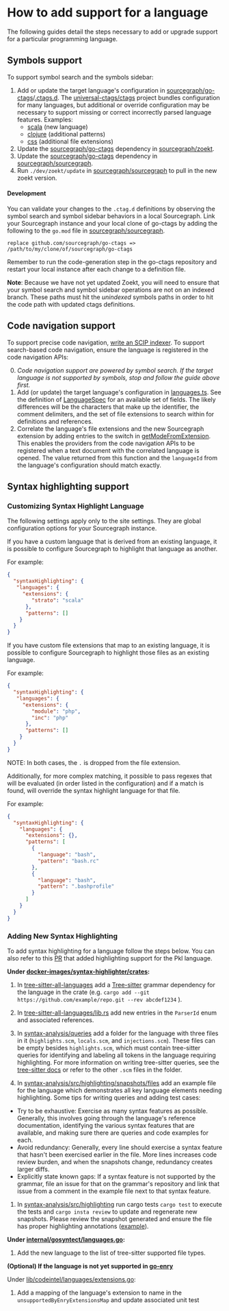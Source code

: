 # How to add support for a language

The following guides detail the steps necessary to add or upgrade support for a particular programming language.

## Symbols support

To support symbol search and the symbols sidebar:

1. Add or update the target language's configuration in [sourcegraph/go-ctags](https://github.com/sourcegraph/go-ctags)/[.ctags.d](https://github.com/sourcegraph/go-ctags/tree/main/ctagsdotd). The [universal-ctags/ctags](https://github.com/universal-ctags/ctags) project bundles configuration for many languages, but additional or override configuration may be necessary to support missing or correct incorrectly parsed language features. Examples:
    - [scala](https://github.com/sourcegraph/go-ctags/blob/main/ctagsdotd/scala.ctags) (new language)
    - [clojure](https://github.com/sourcegraph/go-ctags/blob/main/ctagsdotd/clojure.ctags) (additional patterns)
    - [css](https://github.com/sourcegraph/go-ctags/blob/main/ctagsdotd/css.ctags) (additional file extensions)
1. Update the [sourcegraph/go-ctags](https://github.com/sourcegraph/go-ctags) dependency in [sourcegraph/zoekt](https://github.com/sourcegraph/zoekt).
1. Update the [sourcegraph/go-ctags](https://github.com/sourcegraph/go-ctags) dependency in [sourcegraph/sourcegraph](https://github.com/sourcegraph/sourcegraph).
1. Run `./dev/zoekt/update` in [sourcegraph/sourcegraph](https://github.com/sourcegraph/sourcegraph) to pull in the new zoekt version.

#### Development

You can validate your changes to the `.ctag.d` definitions by observing the symbol search and symbol sidebar behaviors in a local Sourcegraph. Link your Sourcegraph instance and your local clone of go-ctags by adding the following to the `go.mod` file in [sourcegraph/sourcegraph](https://github.com/sourcegraph/sourcegraph).

```
replace github.com/sourcegraph/go-ctags => /path/to/my/clone/of/sourcegraph/go-ctags
```

Remember to run the code-generation step in the go-ctags repository and restart your local instance after each change to a definition file.

**Note**: Because we have not yet updated Zoekt, you will need to ensure that your symbol search and symbol sidebar operations are not on an indexed branch. These paths must hit the _unindexed_ symbols paths in order to hit the code path with updated ctags definitions.

## Code navigation support

To support precise code navigation, [write an SCIP indexer](../../code_navigation/explanations/writing_an_indexer.md). To support search-based code navigation, ensure the language is registered in the code navigation APIs:

0. _Code navigation support are powered by symbol search. If the target language is not supported by symbols, stop and follow the guide above first._
1. Add (or update) the target language's configuration in [languages.ts](https://sourcegraph.com/github.com/sourcegraph/sourcegraph@main/-/blob/client/shared/src/codeintel/legacy-extensions/language-specs/languages.ts#L360). See the definition of [LanguageSpec](https://sourcegraph.com/github.com/sourcegraph/sourcegraph@main/-/blob/client/shared/src/codeintel/legacy-extensions/language-specs/language-spec.ts#L7) for an available set of fields. The likely differences will be the characters that make up the identifier, the comment delimiters, and the set of file extensions to search within for definitions and references.
1. Correlate the language's file extensions and the new Sourcegraph extension by adding entries to the switch in [getModeFromExtension](https://sourcegraph.com/github.com/sourcegraph/sourcegraph@main/-/blob/client/shared/src/languages.ts?L44#L40:10). This enables the providers from the code navigation APIs to be registered when a text document with the correlated language is opened. The value returned from this function and the `languageId` from the language's configuration should match exactly.

## Syntax highlighting support

### Customizing Syntax Highlight Language

The following settings apply only to the site settings. They are global configuration options for your Sourcegraph instance.

If you have a custom language that is derived from an existing language, it is possible to configure Sourcegraph to highlight that language as another.

For example:

```json
{
  "syntaxHighlighting": {
   "languages": {
     "extensions": {
        "strato": "scala"
      },
      "patterns": []
    }
  }
}
```

If you have custom file extensions that map to an existing language, it is possible to configure Sourcegraph to highlight those files as an existing language.

For example:

```json
{
  "syntaxHighlighting": {
   "languages": {
     "extensions": {
        "module": "php",
        "inc": "php"
      },
      "patterns": []
    }
  }
}
```

NOTE: In both cases, the `.` is dropped from the file extension.

Additionally, for more complex matching, it possible to pass regexes that will be evaluated (in order listed in the configuration) and if a match is found, will override the syntax highlight language for that file.

For example:

```json
{
  "syntaxHighlighting": {
    "languages": {
      "extensions": {},
      "patterns": [
        {
          "language": "bash",
          "pattern": "bash.rc"
        },
        {
          "language": "bash",
          "pattern": ".bashprofile"
        }
      ]
    }
  }
}
```


### Adding New Syntax Highlighting


To add syntax highlighting for a language follow the steps below. You can also refer to this [PR](https://github.com/sourcegraph/sourcegraph/pull/61478) that added highlighting support for the Pkl language.


**Under [docker-images/syntax-highlighter/crates](https://sourcegraph.com/github.com/sourcegraph/sourcegraph@main/-/tree/docker-images/syntax-highlighter/crates):**

1. In  [tree-sitter-all-languages](https://sourcegraph.com/github.com/sourcegraph/sourcegraph@main/-/blob/docker-images/syntax-highlighter/crates/tree-sitter-all-languages/README.md) add a [Tree-sitter](https://tree-sitter.github.io/tree-sitter/) grammar dependency for the language in the crate (e.g. `cargo add --git https://github.com/example/repo.git --rev abcdef1234` ).

1. In [tree-sitter-all-languages/lib.rs](https://sourcegraph.com/github.com/sourcegraph/sourcegraph@main/-/blob/docker-images/syntax-highlighter/crates/tree-sitter-all-languages/src/lib.rs) add new entries in the `ParserId` enum and associated references. 

1. In [syntax-analysis/queries](https://sourcegraph.com/github.com/sourcegraph/sourcegraph@main/-/tree/docker-images/syntax-highlighter/crates/syntax-analysis/queries) add a folder for the language with three files in it (`highlights.scm`, `locals.scm`, and `injections.scm`). These files can be empty besides `highlights.scm`, which must contain tree-sitter queries for identifying and labeling all tokens in the language requiring highlighting. For more information on writing tree-sitter queries, see the [tree-sitter docs](https://tree-sitter.github.io/tree-sitter/syntax-highlighting#highlights) or refer to the other `.scm` files in the folder.

1. In [syntax-analysis/src/highlighting/snapshots/files](https://sourcegraph.com/github.com/sourcegraph/sourcegraph@main/-/tree/docker-images/syntax-highlighter/crates/syntax-analysis/src/highlighting/snapshots/files) add an example file for the language which demonstrates all key language elements needing highlighting. Some tips for writing queries and adding test cases:

  - Try to be exhaustive: Exercise as many syntax features as possible. Generally, this involves going through the language's reference documentation, identifying the various syntax features that are available, and making sure there are queries and code examples for each.
  - Avoid redundancy: Generally, every line should exercise a syntax feature that hasn't been exercised earlier in the file. More lines increases code review burden, and when the snapshots change, redundancy creates larger diffs.
  - Explicitly state known gaps: If a syntax feature is not supported by the grammar, file an issue for that on the grammar's repository and link that issue from a comment in the example file next to that syntax feature.

1.  In [syntax-analysis/src/highlighting](https://sourcegraph.com/github.com/sourcegraph/sourcegraph@main/-/tree/docker-images/syntax-highlighter/crates/syntax-analysis) run cargo tests `cargo test` to execute the tests and `cargo insta review` to update and regenerate new snapshots. Please review the snapshot generated and ensure the file has proper highlighting annotations ([example](https://sourcegraph.com/github.com/sourcegraph/sourcegraph@main/-/blob/docker-images/syntax-highlighter/crates/syntax-analysis/src/highlighting/snapshots/syntax_analysis__highlighting__tree_sitter__test__python.py.snap)). 
 

**Under [internal/gosyntect/languages.go](https://sourcegraph.com/github.com/sourcegraph/sourcegraph@main/-/blob/internal/gosyntect/languages.go):**
1. Add the new language to the list of tree-sitter supported file types. 


**(Optional) If the language is not yet supported in [go-enry](https://github.com/go-enry/go-enry)**

Under [lib/codeintel/languages/extensions.go](https://sourcegraph.com/github.com/sourcegraph/sourcegraph@main/-/blob/lib/codeintel/languages/extensions.go?L67):
1. Add a mapping of the language's extension to name in the `unsupportedByEnryExtensionsMap` and update associated unit test

 
